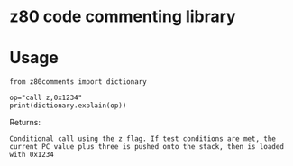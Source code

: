 # z80 code commenting library

# Usage

```
from z80comments import dictionary

op="call z,0x1234"
print(dictionary.explain(op))
```
Returns:
```
Conditional call using the z flag. If test conditions are met, the current PC value plus three is pushed onto the stack, then is loaded with 0x1234
```
